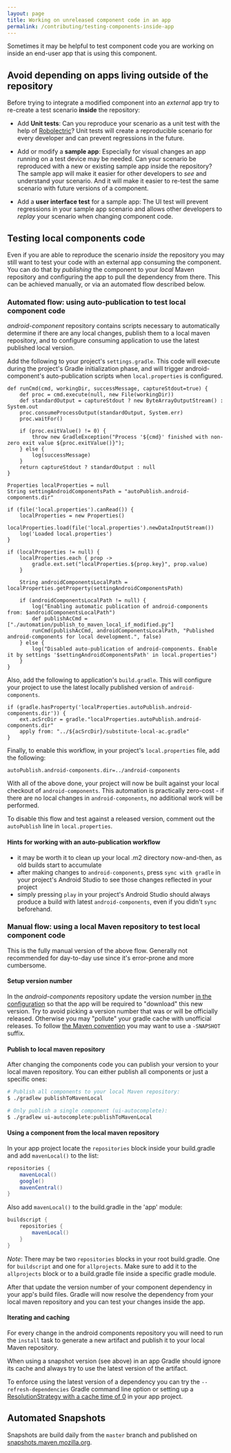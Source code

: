 ```yaml
---
layout: page
title: Working on unreleased component code in an app
permalink: /contributing/testing-components-inside-app
---
```


Sometimes it may be helpful to test component code you are working on inside an end-user app that is using this component.

## Avoid depending on apps living outside of the repository

Before trying to integrate a modified component into an *external* app try to re-create a test scenario **inside** the repository:

* Add **Unit tests**: Can you reproduce your scenario as a unit test with the help of [Robolectric](http://robolectric.org/)? Unit tests will create a reproducible scenario for every developer and can prevent regressions in the future.

* Add or modify a **sample app**: Especially for visual changes an app running on a test device may be needed. Can your scenario be reproduced with a new or existing sample app inside the repository? The sample app will make it easier for other developers to *see* and understand your scenario. And it will make it easier to re-test the same scenario with future versions of a component.

* Add a **user interface test** for a sample app: The UI test will prevent regressions in your sample app scenario and allows other developers to *replay* your scenario when changing component code.

## Testing local components code

Even if you are able to reproduce the scenario *inside* the repository you may still want to test your code with an external app consuming the component.  You can do that by *publishing* the component to your *local* Maven repository and configuring the app to pull the dependency from there. This can be achieved manually, or via an automated flow described below.

### Automated flow: using auto-publication to test local component code

*android-component* repository contains scripts necessary to automatically determine if there are any local changes, publish them to a local maven repository, and to configure consuming application to use the latest published local version.

Add the following to your project's `settings.gradle`. This code will execute during the project's Gradle initialization phase, and will trigger android-component's auto-publication scripts when `local.properties` is configured.

```
def runCmd(cmd, workingDir, successMessage, captureStdout=true) {
    def proc = cmd.execute(null, new File(workingDir))
    def standardOutput = captureStdout ? new ByteArrayOutputStream() : System.out
    proc.consumeProcessOutput(standardOutput, System.err)
    proc.waitFor()

    if (proc.exitValue() != 0) {
        throw new GradleException("Process '${cmd}' finished with non-zero exit value ${proc.exitValue()}");
    } else {
        log(successMessage)
    }
    return captureStdout ? standardOutput : null
}

Properties localProperties = null
String settingAndroidComponentsPath = "autoPublish.android-components.dir"

if (file('local.properties').canRead()) {
    localProperties = new Properties()
    localProperties.load(file('local.properties').newDataInputStream())
    log('Loaded local.properties')
}

if (localProperties != null) {
    localProperties.each { prop ->
        gradle.ext.set("localProperties.${prop.key}", prop.value)
    }

    String androidComponentsLocalPath = localProperties.getProperty(settingAndroidComponentsPath)

    if (androidComponentsLocalPath != null) {
        log("Enabling automatic publication of android-components from: $androidComponentsLocalPath")
        def publishAcCmd = ["./automation/publish_to_maven_local_if_modified.py"]
        runCmd(publishAcCmd, androidComponentsLocalPath, "Published android-components for local development.", false)
    } else {
        log("Disabled auto-publication of android-components. Enable it by settings '$settingAndroidComponentsPath' in local.properties")
    }
}
```

Also, add the following to application's `build.gradle`. This will configure your project to use the latest locally published version of `android-components`.
```
if (gradle.hasProperty('localProperties.autoPublish.android-components.dir')) {
    ext.acSrcDir = gradle."localProperties.autoPublish.android-components.dir"
    apply from: "../${acSrcDir}/substitute-local-ac.gradle"
}
```

Finally, to enable this workflow, in your project's `local.properties` file, add the following:
```
autoPublish.android-components.dir=../android-components
```

With all of the above done, your project will now be built against your local checkout of `android-components`. This automation is practically zero-cost - if there are no local changes in `android-components`, no additional work will be performed.

To disable this flow and test against a released version, comment out the `autoPublish` line in `local.properties`.

#### Hints for working with an auto-publication workflow
- it may be worth it to clean up your local .m2 directory now-and-then, as old builds start to accumulate
- after making changes to `android-components`, press `sync with gradle` in your project's Android Studio to see those changes reflected in your project
- simply pressing `play` in your project's Android Studio should always produce a build with latest `android-components`, even if you didn't `sync` beforehand.

### Manual flow: using a local Maven repository to test local component code

This is the fully manual version of the above flow. Generally not recommended for day-to-day use since it's error-prone and more cumbersome.

#### Setup version number

In the *android-components* repository update the version number [in the configuration](https://github.com/mozilla-mobile/android-components/blob/master/.buildconfig.yml#L1) so that the app will be required to "download" this new version. Try to avoid picking a version number that was or will be officially released. Otherwise you may "pollute" your gradle cache with unofficial releases. To follow [the Maven convention](https://maven.apache.org/guides/getting-started/index.html#What_is_a_SNAPSHOT_version) you may want to use a `-SNAPSHOT` suffix.

#### Publish to local maven repository

After changing the components code you can publish your version to your local maven repository. You can either publish all components or just a specific ones:

```bash
# Publish all components to your local Maven repository:
$ ./gradlew publishToMavenLocal

# Only publish a single component (ui-autocomplete):
$ ./gradlew ui-autocomplete:publishToMavenLocal
```

#### Using a component from the local maven repository

In your app project locate the `repositories` block inside your build.gradle and add `mavenLocal()` to the list:

```groovy
repositories {
    mavenLocal()
    google()
    mavenCentral()
}
```

Also add `mavenLocal()` to the build.gradle in the 'app' module:

```groovy
buildscript {
    repositories {
        mavenLocal()
    }
}
```

*Note*: There may be two `repositories` blocks in your root build.gradle. One for `buildscript` and one for `allprojects`. Make sure to add it to the `allprojects` block or to a build.gradle file inside a specific gradle module.

After that update the version number of your component dependency in your app's build files. Gradle will now resolve the dependency from your local maven repository and you can test your changes inside the app.

#### Iterating and caching

For every change in the android components repository you will need to run the `install` task to generate a new artifact and publish it to your local Maven repository.

When using a snapshot version (see above) in an app Gradle should ignore its cache and always try to use the latest version of the artifact.

To enforce using the latest version of a dependency you can try the `--refresh-dependencies` Gradle command line option or setting up a [ResolutionStrategy with a cache time of 0](https://docs.gradle.org/current/dsl/org.gradle.api.artifacts.ResolutionStrategy.html) in your app project.

## Automated Snapshots

Snapshots are build daily from the `master` branch and published on [snapshots.maven.mozilla.org](https://snapshots.maven.mozilla.org).

